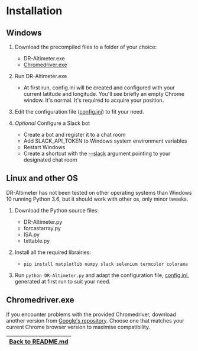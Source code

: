 # Installation

## Windows 

1. Download the precompiled files to a folder of your choice:
   - DR-Altimeter.exe
   - [Chromedriver.exe](INSTALL.md#chromedriverexe)
   
2. Run DR-Altimeter.exe
   - At first run, config.ini will be created and configured with your current latitude and longitude. You'll see briefly an empty Chrome window. It's normal. It's required to acquire your position.
   
3. Edit the configuration file ([config.ini](CONFIG.md)) to fit your need.

4. _Optional_ Configure a Slack bot
   - Create a bot and register it to a chat room
   - Add SLACK_API_TOKEN to Windows system environment variables
   - Restart Windows
   - Create a shortcut with the [--slack](COMMAND.md#-s---slack) argument pointing to your designated chat room

## Linux and other OS

DR-Altimeter has not been tested on other operating systems than Windows 10 running Python 3.6, but it should work with other os, only minor tweeks.

1. Download the Python source files:
   - DR-Altimeter.py
   - forcastarray.py
   - ISA.py
   - txttable.py
   
2. Install all the required librairies:
   - ``pip install matplotlib numpy slack selenium termcolor colorama``

3. Run ``python DR-Altimeter.py`` and adapt the configuration file, [config.ini](CONFIG.md), generated at first run to suit your need.


## Chromedriver.exe

If you encounter problems with the provided Chromedriver, download another version from [Google's repository](https://chromedriver.storage.googleapis.com/index.html). Choose one that matches your current Chrome browser version to maximise compatibility.


|[Back to README.md](README.md#Installation)|
|----

